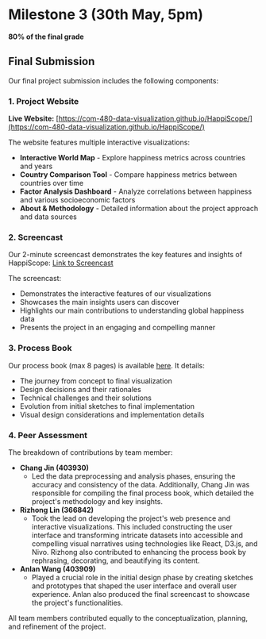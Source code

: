 # Milestone 3 (30th May, 5pm)

**80% of the final grade**

## Final Submission

Our final project submission includes the following components:

### 1. Project Website

**Live Website:** [https://com-480-data-visualization.github.io/HappiScope/](https://com-480-data-visualization.github.io/HappiScope/)

The website features multiple interactive visualizations:

- **Interactive World Map** - Explore happiness metrics across countries and years
- **Country Comparison Tool** - Compare happiness metrics between countries over time
- **Factor Analysis Dashboard** - Analyze correlations between happiness and various socioeconomic factors
- **About & Methodology** - Detailed information about the project approach and data sources

### 2. Screencast

Our 2-minute screencast demonstrates the key features and insights of HappiScope: [Link to Screencast](https://youtu.be/your-video-id)

The screencast:

- Demonstrates the interactive features of our visualizations
- Showcases the main insights users can discover
- Highlights our main contributions to understanding global happiness data
- Presents the project in an engaging and compelling manner

### 3. Process Book

Our process book (max 8 pages) is available [here](./process_book.pdf). It details:

- The journey from concept to final visualization
- Design decisions and their rationales
- Technical challenges and their solutions
- Evolution from initial sketches to final implementation
- Visual design considerations and implementation details

### 4. Peer Assessment

The breakdown of contributions by team member:

- **Chang Jin (403930)**
  - Led the data preprocessing and analysis phases, ensuring the accuracy and consistency of the data. Additionally, Chang Jin was responsible for compiling the final process book, which detailed the project\'s methodology and key insights.
- **Rizhong Lin (366842)**
  - Took the lead on developing the project\'s web presence and interactive visualizations. This included constructing the user interface and transforming intricate datasets into accessible and compelling visual narratives using technologies like React, D3.js, and Nivo. Rizhong also contributed to enhancing the process book by rephrasing, decorating, and beautifying its content.
- **Anlan Wang (403909)**
  - Played a crucial role in the initial design phase by creating sketches and prototypes that shaped the user interface and overall user experience. Anlan also produced the final screencast to showcase the project\'s functionalities.

All team members contributed equally to the conceptualization, planning, and refinement of the project.
